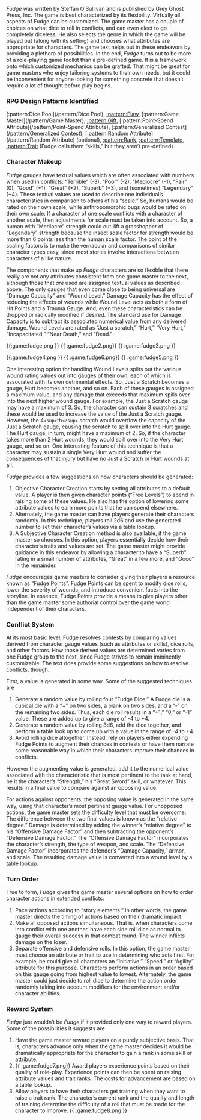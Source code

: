 *Fudge* was written by Steffan O’Sullivan and is published by Grey Ghost Press, Inc.
The game is best characterized by its flexibility. Virtually all aspects of Fudge can be
customized. The game master has a couple of choices on what dice to roll in conflicts,
and can even elect to go completely diceless. He also selects the genre in which the
game will be played out (along with its setting) and chooses what attributes are
appropriate for characters. The game text helps out in these endeavors by providing a
plethora of possibilities. In the end, *Fudge* turns out to be more of a role-playing game
toolkit than a pre-defined game. It is a framework onto which customized mechanics
can be grafted. That might be great for game masters who enjoy tailoring systems to
their own needs, but it could be inconvenient for anyone looking for something concrete
that doesn’t require a lot of thought before play begins.

### RPG Design Patterns Identified

[:pattern:Dice Pool](/pattern/Dice Pool), [:pattern:Flaw](/pattern/Flaw), [:pattern:Game Master](/pattern/Game Master), [:pattern:Gift](/pattern/Gift), [:pattern:Point-Spend Attribute](/pattern/Point-Spend Attribute), [:pattern:Generalized Contest](/pattern/Generalized Contest),
[:pattern:Random Attribute](/pattern/Random Attribute) (optional), [:pattern:Rank](/pattern/Rank), [:pattern:Template](/pattern/Template), [:pattern:Trait](/pattern/Trait) (Fudge calls them “skills,” but they
aren’t pre-defined)

### Character Makeup

*Fudge* gauges have textual values which are often associated with numbers when used
in conflicts: “Terrible” (-3), “Poor” (-2), “Mediocre” (-1), “Fair” (0), “Good” (+1),
“Great” (+2), “Superb” (+3), and (sometimes) “Legendary” (+4). These textual values
are used to describe one individual’s characteristics in comparison to others of his
“scale.” So, humans would be rated on their own scale, while anthropomorphic bugs
would be rated on their own scale. If a character of one scale conflicts with a character
of another scale, then adjustments for scale must be taken into account. So, a human
with “Mediocre” strength could out-lift a grasshopper of “Legendary” strength because
the insect scale factor for strength would be more than 6 points less than the human
scale factor. The point of the scaling factors is to make the vernacular and comparisons
of similar character types easy, since most stories involve interactions between
characters of a like nature.

The components that make up *Fudge* characters are so flexible that there really are not
any attributes consistent from one game master to the next, although those that *are* used
are assigned textual values as described above. The only gauges that even come close
to being universal are “Damage Capacity” and “Wound Level.” Damage Capacity has
the effect of reducing the effects of wounds while Wound Level acts as both a form of
Hit Points and a Trauma Gauge. And, even these characteristics can be dropped or
radically modified if desired. The standard use for Damage Capacity is to subtract its
associated numerical value from any delivered damage. Wound Levels are rated as
“Just a scratch,” “Hurt,” “Very Hurt,” “Incapacitated,” “Near Death,” and “Dead.”

{{:game:fudge.png }} {{ :game:fudge2.png}}
{{ :game:fudge3.png }}

{{:game:fudge4.png }} {{ :game:fudge6.png}}
{{ :game:fudge5.png }}

One interesting option for handling Wound Levels splits out the various wound rating
values out into gauges of their own, each of which is associated with its own
detrimental effects. So, Just a Scratch becomes a gauge, Hurt becomes another, and so
on. Each of these gauges is assigned a maximum value, and any damage that exceeds
that maximum spills over into the next higher wound gauge. For example, the Just a
Scratch gauge may have a maximum of 3. So, the character can sustain 3 scratches and
these would be used to increase the value of the Just a Scratch gauge. However, the 4`<sup>`th`</sup>`
scratch would overflow the capacity of the Just a Scratch gauge, causing the scratch to
spill over into the Hurt gauge. The Hurt gauge, in turn, might have a maximum of 2.
So, if the character takes more than 2 Hurt wounds, they would spill over into the Very
Hurt gauge, and so on. One interesting feature of this technique is that a character may
sustain a single Very Hurt wound and suffer the consequences of that injury but have no
Just a Scratch or Hurt wounds at all.

*Fudge* provides a few suggestions on how characters should be generated:
 1.  Objective Character Creation starts by setting all attributes to a default value. A player is then given character points (“Free Levels”) to spend in raising some of these values. He also has the option of lowering some attribute values to earn more points that he can spend elsewhere.
 2.  Alternately, the game master can have players generate their characters randomly. In this technique, players roll 2d6 and use the generated number to set their character’s values via a table lookup.
 3.  A Subjective Character Creation method is also available, if the game master so chooses. In this option, players essentially decide how their character’s traits and values are set. The game master might provide guidance in this endeavor by allowing a character to have a “Superb” rating in a small number of attributes, “Great” in a few more, and “Good” in the remainder.

*Fudge* encourages game masters to consider giving their players a resource known as
“Fudge Points”. Fudge Points can be spent to modify dice rolls, lower the severity of
wounds, and introduce convenient facts into the storyline. In essence, Fudge Points
provide a means to give players other than the game master some authorial control over
the game world independent of their characters.

### Conflict System

At its most basic level, Fudge resolves contests by comparing values derived from
character gauge values (such as attributes or skills), dice rolls, and other factors. How
those derived values are determined varies from one Fudge group to the next, since
Fudge strives to remain imminently customizable. The text does provide some
suggestions on how to resolve conflicts, though.

First, a value is generated in some way. Some of the suggested techniques are
 1.  Generate a random value by rolling four “Fudge Dice.” A Fudge die is a cubical die with a “+” on two sides, a blank on two sides, and a “-” on the remaining two sides. Thus, each die roll results in a “+1,” “0,” or “-1” value. These are added up to give a range of -4 to +4.
 2.  Generate a random value by rolling 3d6, add the dice together, and perform a table look up to come up with a value in the range of -4 to +4.
 3.  Avoid rolling dice altogether. Instead, rely on players either expending Fudge Points to augment their chances in contests or have them narrate some reasonable way in which their characters improve their chances in conflicts.

However the augmenting value is generated, add it to the numerical value associated
with the characteristic that is most pertinent to the task at hand, be it the character’s
“Strength,” his “Great Sword” skill, or whatever. This results in a final value to
compare against an opposing value.

For actions against opponents, the opposing value is generated in the same way, using
that character’s most pertinent gauge value. For unopposed actions, the game master
sets the difficulty level that must be overcome. The difference between the two final
values is known as the “relative degree.” Damage is determined by adding the winner’s
“relative degree” to his “Offensive Damage Factor” and then subtracting the opponent’s
“Defensive Damage Factor.” The “Offensive Damage Factor” incorporates the
character’s strength, the type of weapon, and scale. The “Defensive Damage Factor”
incorporates the defender’s “Damage Capacity,” armor, and scale. The resulting
damage value is converted into a wound level by a table lookup.

### Turn Order

True to form, *Fudge* gives the game master several options on how to order character
actions in extended conflicts:
 1.  Pace actions according to “story elements.” In other words, the game master directs the timing of actions based on their dramatic impact.
 2.  Make all opposed actions simultaneous. That is, when characters come into conflict with one another, have each side roll dice as normal to gauge their overall success in that combat round. The winner inflicts damage on the loser.
 3.  Separate offensive and defensive rolls. In this option, the game master must choose an attribute or trait to use in determining who acts first. For example, he could give all characters an “Initiative.” “Speed.” or “Agility” attribute for this purpose. Characters perform actions in an order based on this gauge going from highest value to lowest. Alternately, the game master could just decide to roll dice to determine the action order randomly taking into account modifiers for the environment and/or character abilities.

### Reward System

*Fudge* just wouldn’t be *Fudge* if it provided only one way to reward players. Some of
the possibilities it suggests are

 1.  Have the game master reward players on a purely subjective basis. That is, characters advance only when the game master decides it would be dramatically appropriate for the character to gain a rank in some skill or attribute.
 2.  {{ :game:fudge7.png}} Award players experience points based on their quality of role-play. Experience points can then be spent on raising attribute values and trait ranks. The costs for advancement are based on a table lookup.
 3.  Allow players to have their characters get training when they want to raise a trait rank. The character’s current rank and the quality and length of training determine the difficulty of a roll that must be made for the character to improve.
{{ :game:fudge8.png }}

